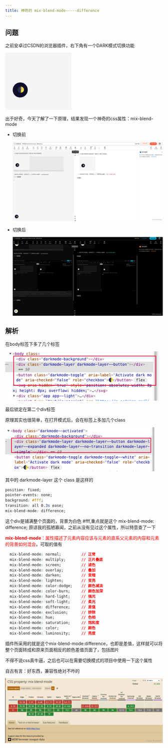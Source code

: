```yaml
---
title: 神奇的 mix-blend-mode-----difference
---
```

## 问题
之前安卓过CSDN的浏览器插件，右下角有一个DARK模式切换功能

![demo](./images/cd62676730e742a6bbb0e47fed1c59d4.png)

出于好奇，今天了解了一下原理，结果发现一个神奇的css属性：mix-blend-mode

- 切换前

    ![切换前](./images/bff5b87306b14d0ca2f766772e09a046.png)

- 切换后

    ![切换后](./images/df8d0cd67a4d47ca901aada23e6a1903.png)

## 解析
在body标签下多了几个标签

![body](./images/42e23e8bacf241e39dced42b06c808f0.png)

最后锁定在第二个div标签

原理其实也很简单，在打开模式后，会在标签上多加几个class

![交互原理](./images/df84e4ef1a8a4b33876c97547ebe4ba3.png)

其中的 darkmode-layer 这个 class 是这样的

```css
position: fixed;
pointer-events: none;
background: #fff;
transition: all 0.3s ease;
mix-blend-mode: difference;
```
这个div是铺满整个页面的，背景为白色 #fff,重点就是这个 mix-blend-mode: difference; 原谅我的孤陋寡闻，之前从没有见过这个属性，所以特意查了一下

<span style="color: red">**mix-blend-mode**：属性描述了元素内容应该与元素的直系父元素的内容和元素的背景如何混合</span>。可取的值有

```css
  mix-blend-mode: normal;         // 正常
  mix-blend-mode: multiply;       // 正片叠底
  mix-blend-mode: screen;         // 滤色
  mix-blend-mode: overlay;        // 叠加
  mix-blend-mode: darken;         // 变暗
  mix-blend-mode: lighten;        // 变亮
  mix-blend-mode: color-dodge;    // 颜色减淡
  mix-blend-mode: color-burn;     // 颜色加深
  mix-blend-mode: hard-light;     // 强光
  mix-blend-mode: soft-light;     // 柔光
  mix-blend-mode: difference;     // 差值
  mix-blend-mode: exclusion;      // 排除
  mix-blend-mode: hue;            // 色相
  mix-blend-mode: saturation;     // 饱和度
  mix-blend-mode: color;          // 颜色
  mix-blend-mode: luminosity;     // 亮度
```
插件所采用的就是这个mix-blend-mode:difference，也即是差值，这样就可以将整个页面转成和原来页面相反的颜色差值页面了，包括图片

不得不说css真牛逼，之后也可以在需要切换模式的项目中使用一下这个属性

自古有言：好东西，兼容性绝对不咋的

![兼容性问题](./images/f278823949c942a0a6732849452f7fd7.png)
